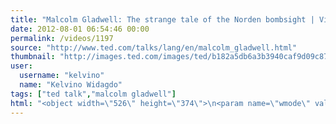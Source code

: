 ```yaml
---
title: "Malcolm Gladwell: The strange tale of the Norden bombsight | Video on TED.com"
date: 2012-08-01 06:54:46 00:00
permalink: /videos/1197
source: "http://www.ted.com/talks/lang/en/malcolm_gladwell.html"
thumbnail: "http://images.ted.com/images/ted/b182a5db6a3b3940caf9d09c8761104a30bb2530_389x292.jpg"
user:
  username: "kelvino"
  name: "Kelvino Widagdo"
tags: ["ted talk","malcolm gladwell"]
html: "<object width=\"526\" height=\"374\">\n<param name=\"wmode\" value=\"transparent\"><param name=\"movie\" value=\"http://video.ted.com/assets/player/swf/EmbedPlayer.swf\"><param name=\"allowFullScreen\" value=\"true\"><param name=\"allowScriptAccess\" value=\"always\"><param name=\"wmode\" value=\"transparent\"><param name=\"bgColor\" value=\"#ffffff\"><param name=\"flashvars\" value=\"vu=http://video.ted.com/talk/stream/2011G/Blank/MalcolmGladwell_2011G-320k.mp4&amp;su=http://images.ted.com/images/ted/tedindex/embed-posters/MalcolmGladwell_2011G-embed.jpg&amp;vw=512&amp;vh=288&amp;ap=0&amp;ti=1255&amp;lang=en&amp;introDuration=15330&amp;adDuration=4000&amp;postAdDuration=830&amp;adKeys=talk=malcolm_gladwell;year=2011;theme=tales_of_invention;theme=bold_predictions_stern_warnings;theme=master_storytellers;event=TEDGlobal+2011;tag=invention;tag=war;&amp;preAdTag=tconf.ted/embed;tile=1;sz=512x288;\"><embed src=\"http://video.ted.com/assets/player/swf/EmbedPlayer.swf\" pluginspace=\"http://www.macromedia.com/go/getflashplayer\" type=\"application/x-shockwave-flash\" wmode=\"transparent\" bgcolor=\"#ffffff\" width=\"526\" height=\"374\" allowfullscreen=\"true\" allowscriptaccess=\"always\" flashvars=\"vu=http://video.ted.com/talk/stream/2011G/Blank/MalcolmGladwell_2011G-320k.mp4&amp;su=http://images.ted.com/images/ted/tedindex/embed-posters/MalcolmGladwell_2011G-embed.jpg&amp;vw=512&amp;vh=288&amp;ap=0&amp;ti=1255&amp;lang=en&amp;introDuration=15330&amp;adDuration=4000&amp;postAdDuration=830&amp;adKeys=talk=malcolm_gladwell;year=2011;theme=tales_of_invention;theme=bold_predictions_stern_warnings;theme=master_storytellers;event=TEDGlobal+2011;tag=invention;tag=war;&amp;preAdTag=tconf.ted/embed;tile=1;sz=512x288;\"></embed></object>"
---
```



